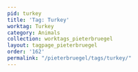 ```yaml
---
pid: turkey
title: 'Tag: Turkey'
worktag: Turkey
category: Animals
collection: worktags_pieterbruegel
layout: tagpage_pieterbruegel
order: '162'
permalink: "/pieterbruegel/tags/turkey/"
---
```

